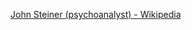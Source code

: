 ﻿[John Steiner (psychoanalyst) - Wikipedia](https://en.wikipedia.org/wiki/John_Steiner_(psychoanalyst))